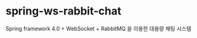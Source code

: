 spring-ws-rabbit-chat
=====================

Spring framework 4.0 + WebSocket + RabbitMQ 을 이용한 대용량 채팅 시스템
